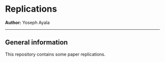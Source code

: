 # Replications
**Author:** Yoseph Ayala

---
## General information
This repository contains some paper replications.
